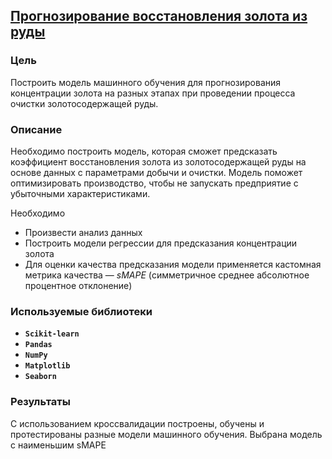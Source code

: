 ## [Прогнозирование восстановления золота из руды](https://nbviewer.org/github/hairymax/Yandex.Practicum.DataScience/blob/main/08%20%D0%9F%D1%80%D0%BE%D0%B3%D0%BD%D0%BE%D0%B7%D0%B8%D1%80%D0%BE%D0%B2%D0%B0%D0%BD%D0%B8%D0%B5%20%D0%B2%D0%BE%D1%81%D1%81%D1%82%D0%B0%D0%BD%D0%BE%D0%B2%D0%BB%D0%B5%D0%BD%D0%B8%D1%8F%20%D0%B7%D0%BE%D0%BB%D0%BE%D1%82%D0%B0%20%D0%B8%D0%B7%20%D1%80%D1%83%D0%B4%D1%8B/project8.ipynb)

### Цель

Построить модель машинного обучения для прогнозирования концентрации золота на разных этапах при проведении процесса очистки золотосодержащей руды.

### Описание

Необходимо построить модель, которая сможет предсказать коэффициент восстановления золота из золотосодержащей руды на основе данных с параметрами добычи и очистки. Модель поможет оптимизировать производство, чтобы не запускать предприятие с убыточными характеристиками. 

Необходимо 
- Произвести анализ данных
- Построить модели регрессии для предсказания концентрации золота
- Для оценки качества предсказания модели применяется кастомная метрика качества — *sMAPE* (симметричное среднее абсолютное процентное отклонение)

### Используемые библиотеки
- **`Scikit-learn`**
- **`Pandas`**
- **`NumPy`**
- **`Matplotlib`**
- **`Seaborn`**

### Результаты
С использованием кроссвалидации построены, обучены и протестированы разные модели машинного обучения. Выбрана модель с наименьшим sMAPE

